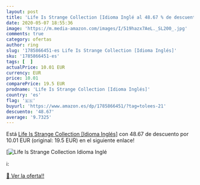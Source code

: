 ```yaml
---
layout: post
title: 'Life Is Strange Collection [Idioma Inglé al 48.67 % de descuento'
date: 2020-05-07 18:55:36
image: 'https://m.media-amazon.com/images/I/519hazx7AeL._SL200_.jpg'
comments: true
category: ofertas
author: ring
slug: '1785866451-es Life Is Strange Collection [Idioma Inglés]'
sku: '1785866451-es'
tags: [  ]
actualPrice: 10.01 EUR
currency: EUR
price: 10.01
comparePrice: 19.5 EUR
prodname: 'Life Is Strange Collection [Idioma Inglés]'
country: 'es'
flag: '🇪🇸'
buyurl: 'https://www.amazon.es/dp/1785866451/?tag=tolees-21'
descuento: '48.67'
average: '9.7325'
---
```


Está [Life Is Strange Collection [Idioma Inglés]](https://www.amazon.es/dp/1785866451/?tag=tolees-21) con 48.67 de descuento por 10.01 EUR (original: 19.5 EUR) en el siguiente enlace!

[![Life Is Strange Collection [Idioma Inglé](https://m.media-amazon.com/images/I/519hazx7AeL._SL200_.jpg)](https://www.amazon.es/dp/1785866451/?tag=tolees-21)

ℹ️:


[🛒 Ver la oferta!!](https://www.amazon.es/dp/1785866451/?tag=tolees-21)
